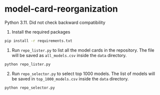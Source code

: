 # model-card-reorganization
Python 3.11. Did not check backward compatibility

1. Install the required packages
```bash
pip install -r requirements.txt
```

1. Run `repo_lister.py` to list all the model cards in the repository. The file will be saved as `all_models.csv` inside the `data` directory.
```bash
python repo_lister.py
```
2. Run `repo_selector.py` to select top 1000 models. The list of models will be saved in `top_1000_models.csv` inside the `data` directory.
```bash
python repo_selector.py
```